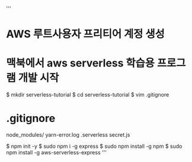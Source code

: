 '''
# AWS 루트사용자 프리티어 계정 생성 
  # 맥북에서 aws serverless 학습용 프로그램 개발 시작

  $ mkdir serverless-tutorial
  $ cd serverless-tutorial
  $ vim .gitignore
  # .gitignore 
  node_modules/
  yarn-error.log
  .serverless
  secret.js

  $ npm init -y 
  $ sudo npm i -g express
  $ sudo npm install -g npm 
  $ sudo npm install -g aws-serverless-express
 '''
